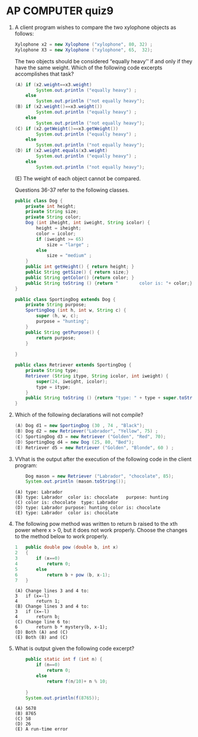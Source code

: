 # AP COMPUTER quiz9

1. A client program wishes to compare the two xylophone objects as follows: 

    ```java
    Xylophone x2 = new Xylophone ("xylophone", 80, 32) ; 
    Xylophone X3 = new Xylophone ("xylophone", 65,	32);
    ```
    The two objects should be considered “equally heavy’' if and only if they have the same weight. Which of the following code excerpts accomplishes that task? 
    ```java
    (A) if (x2.weight==x3.weight)
            System.out.println ("equally heavy") ; 
        else
            System.out.println ("not equally heavy");
    (B) if (x2.weight()==x3.weight())
            System.out.println ("equally heavy") ; 
        else
            System.out.println ("not equally heavy");
    (C) if (x2.getWeight()==x3.getWeight())
            System.out.println ("equally heavy") ; 
        else
            System.out.println ("not equally heavy");
    (D) if (x2.weight.equals(x3.weight)
            System.out.println ("equally heavy") ; 
        else
            System.out.println ("not equally heavy");
    ```
    (E) The weight of each object cannot be compared.

    Questions 36-37 refer to the following classes. 

    ```java
    public class Dog {
        private int height; 
        private String size; 
        private String color; 
        Dog (int iheight, int iweight, String icolor) {
            height = iheight; 
            color = icolor;
            if (iweight >= 65)
                size = "large" ; 
            else 
                size = "medium" ;
        }
        public int getHeight() { return height; } 
        public String getSize() { return size;}
        public String getColor() {return color; } 
        public String toString () {return "        color is: "+ color;}
    }

    public class SportingDog extends Dog {
        private String purpose; 
        SportingDog (int h, int w, String c) {
            super (h, w, c);
            purpose = "hunting";
        }
        public String getPurpose() {
            return purpose;
        }
        
    }

    public class Retriever extends SportingDog {
        private String type;
        Retriever (String itype, String icolor, int iweight) {
            super(24, iweight, icolor); 
            type = itype; 
        }
        public String toString () {return "type: " + type + super.toString(); }
    }
    ```
2. Which of the following declarations will not compile?

    ```java
    (A) Dog d1 = new SportingDog (30 , 74 , "Black"); 
    (B) Dog d2 = new Retriever("Labrador", "Yellow", 75) ; 
    (C) SportingDog d3 = new Retriever ("Golden", "Red", 70);
    (D) SportingDog d4 = new Dog (25, 80, "Bed");
    (E) Retriever d5 = new Retriever ("Golden", "Blonde", 60 ) ;
    ```
3. VVhat is the output after the execution of the following code in the client program: 

    ```java
        Dog mason = new Retriever ("Labrador", "chocolate", 85);
        System.out.println (mason.toString());
    ```
    ```
    (A) type: Labrador 
    (B) type: Labrador	color is: chocolate   purpose: hunting
    (C) color is: chocolate  type: Labrador 
    (D) type: Labrador purpose: hunting color is: chocolate 
    (E) type: Labrador 	color is: chocolate 
    ```
4. The following pow method was written to return b raised to the xth power where x > 0, but it does not work properly. Choose the changes to the method below to work properly.

    ```java
    1	public double pow (double b, int x) 
    2	{
    3		if (x==0) 
    4			return 0; 
    5		else
    6			return b + pow (b, x-1); 
    7	}
    ```
    ``` No answer is correct
    (A) Change lines 3 and 4 to: 
    3 	if (x=-l) 
    4		return 1; 
    (B) Change lines 3 and 4 to: 
    3 	if (x=-l) 
    4		return b; 
    (C) Change line 6 to: 
    6 		return b * mystery(b, x-1);
    (D) Both (A) and (C) 
    (E) Both (B) and (C) 
    ```
5. What is output given the following code excerpt? 

    ```java
        public static int f (int n) {
            if (n==0)
                return 0;
            else 
                return f(n/10)+ n % 10; 
                
        }
        System.out.println(f(8765));
    ```
    ```
    (A) 5678 
    (B) 8765 
    (C) 58 
    (D) 26 
    (E) A run-time error 
    ```
